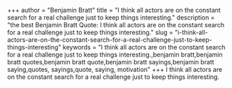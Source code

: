 +++
author = "Benjamin Bratt"
title = "I think all actors are on the constant search for a real challenge just to keep things interesting."
description = "the best Benjamin Bratt Quote: I think all actors are on the constant search for a real challenge just to keep things interesting."
slug = "i-think-all-actors-are-on-the-constant-search-for-a-real-challenge-just-to-keep-things-interesting"
keywords = "I think all actors are on the constant search for a real challenge just to keep things interesting.,benjamin bratt,benjamin bratt quotes,benjamin bratt quote,benjamin bratt sayings,benjamin bratt saying,quotes, sayings,quote, saying, motivation"
+++
I think all actors are on the constant search for a real challenge just to keep things interesting.

